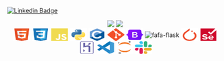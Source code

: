 <!-- ## Olá internet, eu sou o 𝖆𝖇𝖗𝖎𝖈𝖎𝖔𝖋 😁😁 -->

<!-- <h1>𝖆𝖇𝖗𝖎𝖈𝖎𝖔𝖋<h1/> -->
 
[![Linkedin Badge](https://img.shields.io/badge/-LinkedIn-blue?style=flat-square&logo=Linkedin&logoColor=white&link=https://www.linkedin.com/in/abriciof/)](https://www.linkedin.com/in/abriciof/)


<p align="center">

 
  <img height="180em" src="https://github-readme-stats.vercel.app/api?username=abriciof&show_icons=true&theme=dark&include_all_commits=true&count_private=true"/>
<!-- [![Readme Card](https://github-readme-stats.vercel.app/api/pin/?username=abriciof&repo=github-readme-stats)](https://github.com/anuraghazra/github-readme-stats) -->
  <img height="180em" src="https://github-readme-stats.vercel.app/api/top-langs/?username=abriciof&layout=compact&langs_count=7&theme=dark"/>
  <br>
<!--   <div style="display: inline_block"><br> -->
  <img align="center" alt="fafa-HTML" height="30" width="40" src="https://raw.githubusercontent.com/devicons/devicon/master/icons/html5/html5-original.svg">
  <img align="center" alt="fafa-CSS" height="30" width="40" src="https://raw.githubusercontent.com/devicons/devicon/master/icons/css3/css3-original.svg">
  <img align="center" alt="fafa-Js" height="30" width="40" src="https://raw.githubusercontent.com/devicons/devicon/master/icons/javascript/javascript-plain.svg">
  <img align="center" alt="fafa-Python" height="30" width="40" src="https://raw.githubusercontent.com/devicons/devicon/master/icons/python/python-original.svg">
  <img align="center" alt="fafa-c" height="30" width="40" src="https://raw.githubusercontent.com/devicons/devicon/master/icons/c/c-original.svg">
  <img align="center" alt="fafa-git" height="30" width="40" src="https://raw.githubusercontent.com/devicons/devicon/master/icons/git/git-original.svg">
  <img align="center" alt="fafa-bootstrap" height="30" width="40" src="https://raw.githubusercontent.com/devicons/devicon/master/icons/bootstrap/bootstrap-original.svg">
  <img align="center" alt="fafa-flask" height="30" width="40" src="https://user-images.githubusercontent.com/65060013/168407097-6d0b5903-e90f-4b96-a018-5f8cd8073795.png">
  <img align="center" alt="fafa-pytorch" height="30" width="40" src="https://raw.githubusercontent.com/devicons/devicon/master/icons/pytorch/pytorch-original.svg">
  <img align="center" alt="fafa-selenium" height="30" width="40" src="https://raw.githubusercontent.com/devicons/devicon/master/icons/selenium/selenium-original.svg">
  <img align="center" alt="fafa-heroku" height="30" width="40" src="https://raw.githubusercontent.com/devicons/devicon/master/icons/heroku/heroku-original.svg">
  <img align="center" alt="fafa-vscode" height="30" width="40" src="https://raw.githubusercontent.com/devicons/devicon/master/icons/vscode/vscode-original.svg">
  <img align="center" alt="fafa-jupyter" height="30" width="40" src="https://raw.githubusercontent.com/devicons/devicon/master/icons/jupyter/jupyter-original.svg">
  <img align="center" alt="fafa-slack" height="30" width="40" src="https://raw.githubusercontent.com/devicons/devicon/master/icons/slack/slack-original.svg">
<!--   <img align="center" alt="fafa-slack" height="30" width="40" src="https://raw.githubusercontent.com/devicons/devicon/master/icons/linkedin/linkedin-original.svg"> -->


 



<!-- </div> -->
</p>
